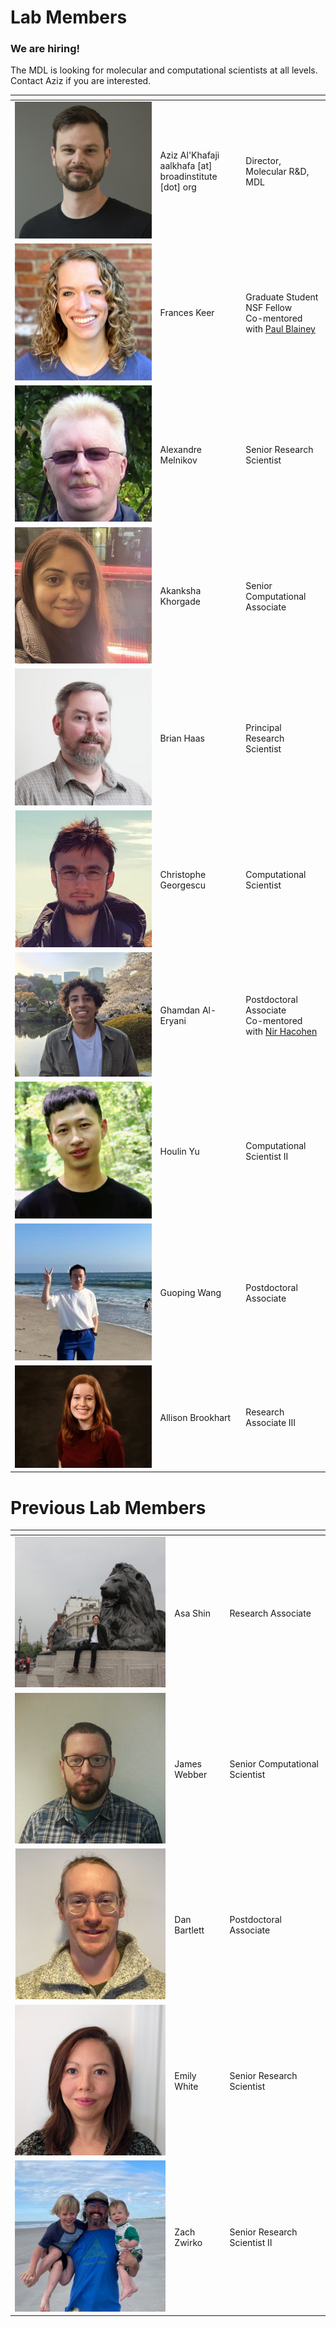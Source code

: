 # Lab Members

<!-- 
the empty comments in the header are necessary to convince markdown it is a table.
-->

### We are hiring!

The MDL is looking for molecular and computational scientists at all levels. Contact Aziz if you are interested.

| | <!-- --> | <!-- -->
|-|----------|---------
| ![Aziz Al'Khafaji](img/aziz.jpeg) | Aziz Al'Khafaji <br/> aalkhafa \[at\] broadinstitute \[dot\] org | Director, Molecular R&D, MDL
| ![Frances Keer](img/frances.png) | Frances Keer | Graduate Student <br/>NSF Fellow<br/>Co-mentored with [Paul Blainey](http://blainey.mit.edu/)
| ![Alexandre Melnikov](img/alex.jpg) | Alexandre Melnikov | Senior Research Scientist
| ![Akanksha Khorgade](img/akanksha.jpg) | Akanksha Khorgade | Senior Computational Associate
| ![Brian Haas](img/brian.png) | Brian Haas | Principal Research Scientist
| ![Christophe Georgescu](img/christophe.png) | Christophe Georgescu | Computational Scientist
| ![Ghamdan Al-Eryani](img/gammy.jpg) | Ghamdan Al-Eryani | Postdoctoral Associate<br/>Co-mentored with [Nir Hacohen](https://www.massgeneral.org/cancer-center/clinical-trials-and-research/center-for-cancer-research/investigators/hacohen-lab)
| ![Houlin Yu](img/houlin.png) | Houlin Yu | Computational Scientist II
| ![Guoping Wang](img/guoping.png) | Guoping Wang | Postdoctoral Associate
| ![Allison Brookhart](img/allison.jpg) | Allison Brookhart | Research Associate III


# Previous Lab Members

| | <!-- --> | <!-- -->
|-|----------|---------
| ![Asa Shin](img/previous/asa.jpeg) | Asa Shin | Research Associate
| ![James Webber](img/previous/james.jpg) | James Webber | Senior Computational Scientist
| ![Dan Bartlett](img/previous/dan.png) | Dan Bartlett | Postdoctoral Associate
| ![Emily White](img/previous/emily.jpg) | Emily White | Senior Research Scientist
| ![Zach Zwirko](img/previous/zach.jpg) | Zach Zwirko | Senior Research Scientist II

